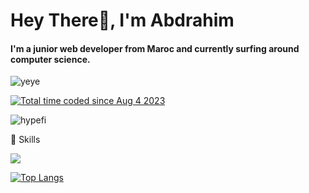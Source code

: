 # Hey There👋, I'm Abdrahim

#### I'm a junior web developer from Maroc and currently surfing around computer science.
<div>

![yeye](https://raw.githubusercontent.com/seanprashad/slackmoji/master/emoji/blob/blob-dundundun-gif.gif)

</div>

<a href="https://wakatime.com/@8617238d-9b20-4d05-9b5a-d94e1d7ff00b"><img src="https://wakatime.com/badge/user/8617238d-9b20-4d05-9b5a-d94e1d7ff00b.svg" alt="Total time coded since Aug 4 2023" /></a>

<p align="left"> <img src="https://komarev.com/ghpvc/?username=iabdrahim&label=Profile%20views&color=0e75b6&style=flat" alt="hypefi" /> </p>



🚀 Skills

<p align="start">
  <a href="https://skillicons.dev">
    <img src="https://skillicons.dev/icons?i=flutter,python,cpp,sass,react,svelte,nextjs,nestjs,express,tailwindcss,figma,vim,git" />
  </a>
</p>


[![Top Langs](https://github-readme-stats.vercel.app/api/top-langs/?username=iabdrahim&layout=compact&hide=tex)](https://github.com/anuraghazra/github-readme-stats)

